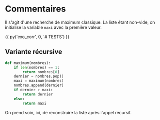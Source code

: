 # Commentaires

Il s'agit d'une recherche de maximum classique. La liste étant non-vide, on initialise la variable `maxi` avec la première valeur.

{{ py('exo_corr', 0, '# TESTS') }}

## Variante récursive

```python
def maximum(nombres):
    if len(nombres) == 1:
        return nombres[0]
    dernier = nombres.pop()
    maxi = maximum(nombres)
    nombres.append(dernier)
    if dernier > maxi:
        return dernier
    else:
        return maxi
```

On prend soin, ici, de reconstruire la liste après l'appel récursif.
